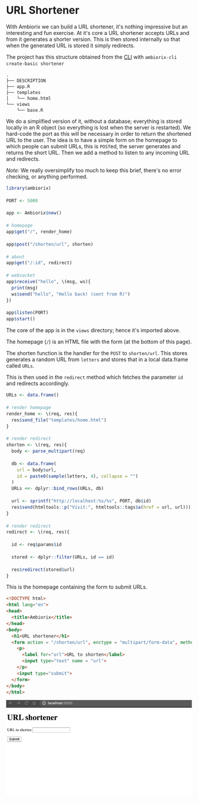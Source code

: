 # URL Shortener

With Ambiorix we can build a URL shortener, it's nothing impressive but an interesting and fun exercise. At it's core a URL shortener accepts URLs and from it generates a shorter version. This is then stored internally so that when the generated URL is stored it simply redirects.

The project has this structure obtained from the [CLI](https://github.com/ambiorix-web/ambiorix-cli) with `ambiorix-cli create-basic shortener`

```
.
├── DESCRIPTION
├── app.R
├── templates
│   └── home.html
└── views
    └── base.R
```

We do a simplified version of it, without a database; everything is stored locally in an R object (so everything is lost when the server is restarted). We hard-code the port as this will be necessary in order to return the shortened URL to the user. The idea is to have a simple form on the homepage to which people can submit URLs, this is `POST`ed, the server generates and returns the short URL. Then we add a method to listen to any incoming URL and redirects. 

*Note*: We really oversimplify too much to keep this brief, there's no error checking, or anything performed.

```r
library(ambiorix)

PORT <- 5000

app <- Ambiorix$new()

# homepage
app$get("/", render_home)

app$post("/shorten/url", shorten)

# about
app$get("/:id", redirect)

# websocket 
app$receive("hello", \(msg, ws){
  print(msg)
  ws$send("hello", "Hello back! (sent from R)")
})

app$listen(PORT)
app$start()
```

The core of the app is in the `views` directory; hence it's imported above.

The homepage (`/`) is an HTML file with the form (at the bottom of this page).

The shorten function is the handler for the `POST` to `shorten/url`. This stores generates a random URL from `letters` and stores that in a local data.frame called `URLs`.

This is then used in the `redirect` method which fetches the parameter `id` and redirects accordingly.

```r
URLs <- data.frame()

# render homepage
render_home <- \(req, res){
  res$send_file("templates/home.html")
}

# render redirect
shorten <- \(req, res){  
  body <- parse_multipart(req)
  
  db <- data.frame(
    url = body$url,
    id = paste0(sample(letters, 4), collapse = "")
  )
  URLs <<- dplyr::bind_rows(URLs, db)

  url <- sprintf("http://localhost:%s/%s", PORT, db$id)
  res$send(htmltools::p("Visit:", htmltools::tags$a(href = url, url)))
}

# render redirect
redirect <- \(req, res){

  id <- req$params$id

  stored <- dplyr::filter(URLs, id == id)

  res$redirect(stored$url)
}
```

This is the homepage containing the form to submit URLs.

```html
<!DOCTYPE html>
<html lang="en">
<head>
  <title>Ambiorix</title>
</head>
<body>
  <h1>URL shortener</h1>
  <form action = "/shorten/url", enctype = "multipart/form-data", method = "POST">
    <p>
      <label for="url">URL to shorten</label>
      <input type="text" name = "url">
    </p>
    <input type="submit">
  </form>
</body>
</html>
```

![](../_assets/shortener.gif)
